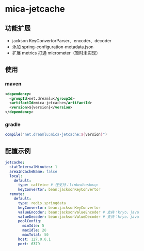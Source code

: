# mica-jetcache

## 功能扩展
- jackson KeyConvertorParser、encoder、decoder
- 添加 spring-configuration-metadata.json
- 扩展 metrics 打通 micrometer（暂时未实现）

## 使用
### maven
```xml
<dependency>
  <groupId>net.dreamlu</groupId>
  <artifactId>mica-jetcache</artifactId>
  <version>${version}</version>
</dependency>
```

### gradle
```groovy
compile("net.dreamlu:mica-jetcache:${version}")
```

## 配置示例
```yaml
jetcache:
  statIntervalMinutes: 1
  areaInCacheName: false
  local:
    default:
      type: caffeine # 还支持：linkedhashmap
      keyConvertor: bean:jacksonKeyConvertor
  remote:
    default:
      type: redis.springdata
      keyConvertor: bean:jacksonKeyConvertor
      valueEncoder: bean:jacksonValueEncoder # 支持：kryo、java 
      valueDecoder: bean:jacksonValueDecoder # 支持：kryo、java
      poolConfig:
        minIdle: 5
        maxIdle: 20
        maxTotal: 50
      host: 127.0.0.1
      port: 6379
```
